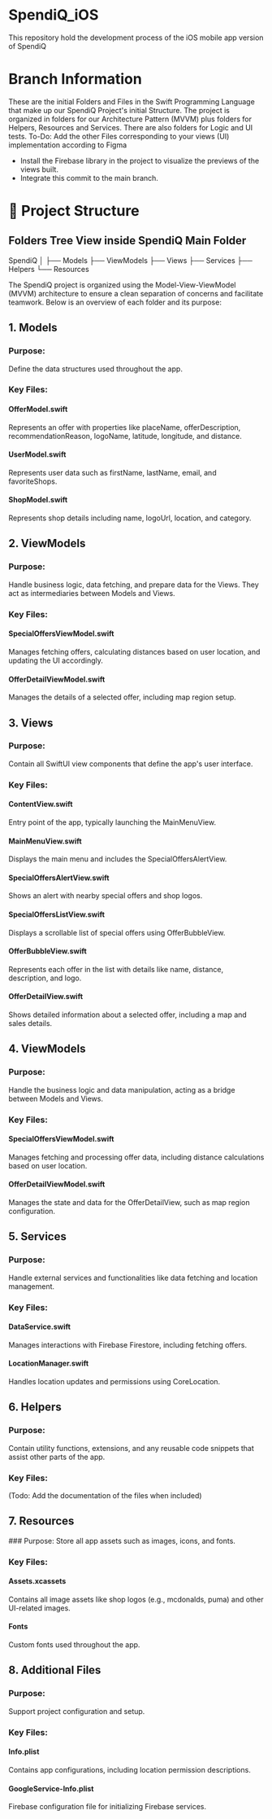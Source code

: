 # SpendiQ_iOS
This repository hold the development process of the iOS mobile app version of SpendiQ

# Branch Information
These are the initial Folders and Files in the Swift Programming Language that make up our SpendiQ Project's initial Structure.
The project is organized in folders for our Architecture Pattern (MVVM) plus folders for Helpers, Resources and Services. There are also folders for Logic and UI tests.
To-Do: Add the other Files corresponding to your views (UI) implementation according to Figma
- Install the Firebase library in the project to visualize the previews of the views built.
- Integrate this commit to the main branch.

# 📁 Project Structure

## Folders Tree View inside SpendiQ Main Folder

SpendiQ
│
├── Models
├── ViewModels
├── Views
├── Services
├── Helpers
└── Resources

The SpendiQ project is organized using the Model-View-ViewModel (MVVM) architecture to ensure a clean separation of concerns and facilitate teamwork. Below is an overview of each folder and its purpose:

## 1. Models
### Purpose:
Define the data structures used throughout the app.

### Key Files:

#### OfferModel.swift
Represents an offer with properties like placeName, offerDescription, recommendationReason, logoName, latitude, longitude, and distance.

#### UserModel.swift 
Represents user data such as firstName, lastName, email, and favoriteShops.

#### ShopModel.swift
Represents shop details including name, logoUrl, location, and category.

## 2. ViewModels
### Purpose:
Handle business logic, data fetching, and prepare data for the Views. They act as intermediaries between Models and Views.

### Key Files:

#### SpecialOffersViewModel.swift
Manages fetching offers, calculating distances based on user location, and updating the UI accordingly.

#### OfferDetailViewModel.swift
Manages the details of a selected offer, including map region setup.

## 3. Views
### Purpose:
Contain all SwiftUI view components that define the app's user interface.

### Key Files:

#### ContentView.swift
Entry point of the app, typically launching the MainMenuView.

#### MainMenuView.swift
Displays the main menu and includes the SpecialOffersAlertView.

#### SpecialOffersAlertView.swift
Shows an alert with nearby special offers and shop logos.

#### SpecialOffersListView.swift
Displays a scrollable list of special offers using OfferBubbleView.

#### OfferBubbleView.swift
Represents each offer in the list with details like name, distance, description, and logo.

#### OfferDetailView.swift
Shows detailed information about a selected offer, including a map and sales details.

## 4. ViewModels
### Purpose:
Handle the business logic and data manipulation, acting as a bridge between Models and Views.

### Key Files:

#### SpecialOffersViewModel.swift
Manages fetching and processing offer data, including distance calculations based on user location.

#### OfferDetailViewModel.swift
Manages the state and data for the OfferDetailView, such as map region configuration.

## 5. Services
### Purpose:
Handle external services and functionalities like data fetching and location management.

### Key Files:

#### DataService.swift
Manages interactions with Firebase Firestore, including fetching offers.

#### LocationManager.swift
Handles location updates and permissions using CoreLocation.

## 6. Helpers
### Purpose:
Contain utility functions, extensions, and any reusable code snippets that assist other parts of the app.

### Key Files:
(Todo: Add the documentation of the files when included)

## 7. Resources
### Purpose:
Store all app assets such as images, icons, and fonts.

### Key Files:

#### Assets.xcassets
Contains all image assets like shop logos (e.g., mcdonalds, puma) and other UI-related images.

#### Fonts
Custom fonts used throughout the app.

## 8. Additional Files
### Purpose:
Support project configuration and setup.

### Key Files:

#### Info.plist
Contains app configurations, including location permission descriptions.

#### GoogleService-Info.plist
Firebase configuration file for initializing Firebase services.
